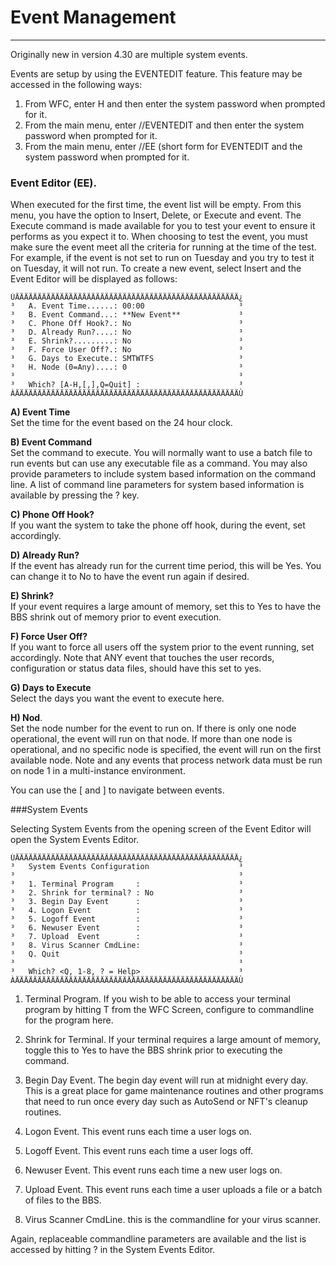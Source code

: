 # Event Management
***

Originally new in version 4.30 are multiple system  events.

Events are setup by using the EVENTEDIT feature. This feature may be accessed in the following ways:
1. From WFC, enter H and then enter the system password when prompted for it.
2. From the main menu, enter //EVENTEDIT and then enter the system password when prompted for it.
3. From the main menu, enter //EE (short form for EVENTEDIT and the system password when prompted for it.

### Event Editor (EE).  

When executed for the first time, the event list will be empty.  From this menu, you have the option to Insert, Delete, or Execute and event.  The Execute command is made available for you to test your event to ensure it performs as you expect it to.  When choosing to test the event, you must make sure the event meet all the criteria for running at the time of the test.  For example, if the event is not set to run on Tuesday and you try to test it on Tuesday, it will not run. To create a new event, select Insert and the Event Editor will be displayed as follows:

```
ÚÄÄÄÄÄÄÄÄÄÄÄÄÄÄÄÄÄÄÄÄÄÄÄÄÄÄÄÄÄÄÄÄÄÄÄÄÄÄÄÄÄÄÄÄÄÄÄÄÄÄ¿
³   A. Event Time......: 00:00                     ³
³   B. Event Command...: **New Event**             ³
³   C. Phone Off Hook?.: No                        ³
³   D. Already Run?....: No                        ³
³   E. Shrink?.........: No                        ³
³   F. Force User Off?.: No                        ³
³   G. Days to Execute.: SMTWTFS                   ³
³   H. Node (0=Any)....: 0                         ³
³                                                  ³
³   Which? [A-H,[,],Q=Quit] :                      ³
ÀÄÄÄÄÄÄÄÄÄÄÄÄÄÄÄÄÄÄÄÄÄÄÄÄÄÄÄÄÄÄÄÄÄÄÄÄÄÄÄÄÄÄÄÄÄÄÄÄÄÄÙ
```
**A) Event Time**  
Set the time for the event based on the 24 hour clock.

**B) Event Command**  
Set the command to execute.  You will
normally want to use a batch file to run events but can use any
executable file as a command.  You may also provide parameters
to include system based information on the command line.  A list
of command line parameters for system based information is
available by pressing the ? key.

**C) Phone Off Hook?**  
If you want the system to take the phone off hook, during the event, set accordingly.

**D) Already Run?**  
If the event has already run for the current
time period, this will be Yes.  You can change it to No to have
the event run again if desired.

**E) Shrink?**  
If your event requires a large amount of memory,
set this to Yes to have the BBS shrink out of memory prior to
event execution.

**F) Force User Off?**  
If you want to force all users off the
system prior to the event running, set accordingly.  Note that
ANY event that touches the user records, configuration or status
data files, should have this set to yes.

**G) Days to Execute**  
Select the days you want the event to execute here.

**H) Nod**.  
Set the node number for the event to run on.  If there
is only one node operational, the event will run on that node.
If more than one node is operational, and no specific node is
specified, the event will run on the first available node.  Note
and any events that process network data must be run on node 1
in a multi-instance environment.

You can use the [ and ] to navigate between events.

###System Events

Selecting System Events from the opening
screen of the Event Editor will open the System Events Editor.
```
ÚÄÄÄÄÄÄÄÄÄÄÄÄÄÄÄÄÄÄÄÄÄÄÄÄÄÄÄÄÄÄÄÄÄÄÄÄÄÄÄÄÄÄÄÄÄÄÄÄÄÄ¿
³   System Events Configuration                    ³
³                                                  ³
³   1. Terminal Program     :                      ³
³   2. Shrink for terminal? : No                   ³
³   3. Begin Day Event      :                      ³
³   4. Logon Event          :                      ³
³   5. Logoff Event         :                      ³
³   6. Newuser Event        :                      ³
³   7. Upload  Event        :                      ³
³   8. Virus Scanner CmdLine:                      ³
³   Q. Quit                                        ³
³                                                  ³
³   Which? <Q, 1-8, ? = Help>                      ³
ÀÄÄÄÄÄÄÄÄÄÄÄÄÄÄÄÄÄÄÄÄÄÄÄÄÄÄÄÄÄÄÄÄÄÄÄÄÄÄÄÄÄÄÄÄÄÄÄÄÄÄÙ
```

1. Terminal Program.  If you wish to be able to access your
terminal program by hitting T from the WFC Screen, configure to
commandline for the program here.

2. Shrink for Terminal.  If your terminal requires a large
amount of memory, toggle this to Yes to have the BBS shrink
prior to executing the command.

3. Begin Day Event.  The begin day event will run at midnight
every day.  This is a great place for game maintenance routines
and other programs that need to run once every day such as
AutoSend or NFT's cleanup routines.

4. Logon Event. This event runs each time a user logs on.

5. Logoff Event. This event runs each time a user logs off.

6. Newuser Event. This event runs each time a new user logs on.

7. Upload Event.  This event runs each time a user uploads a
file or a batch of files to the BBS.

8. Virus Scanner CmdLine.  this is the commandline for your
virus scanner.

Again, replaceable commandline parameters are available and the
list is accessed by hitting ? in the System Events Editor.